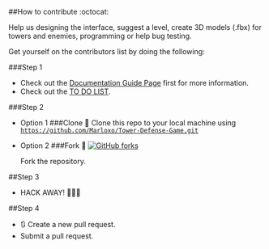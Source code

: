 ##How to contribute :octocat:

Help us designing the interface, suggest a level, create 3D models (.fbx) for towers and enemies, programming or help bug testing.

Get yourself on the contributors list by doing the following:

###Step 1
- Check out the [Documentation Guide Page][1] first for more information.
- Check out the [TO DO LIST][2]. 

###Step 2  
 - Option 1
 ###Clone :wrench:
  Clone this repo to your local machine using [`https://github.com/Marloxo/Tower-Defense-Game.git`][3]
 
 - Option 2
 ###Fork  :fork_and_knife:  [![GitHub forks][4]][5]
  
    Fork the repository.

##Step 3
- HACK AWAY! 🔨🔨🔨

##Step 4
- 🔃 Create a new pull request.
- Submit a pull request.


[1]: https://github.com/Marloxo/Tower-Defense-Game/blob/master/Documentation/Guide.md
[2]: https://github.com/Marloxo/Tower-Defense-Game#to-do-list-clipboard
[3]: https://github.com/Marloxo/Tower-Defense-Game/archive/master.zip
[4]: https://img.shields.io/github/forks/badges/shields.svg?style=social&label=Fork&maxAge=2592000
[5]: https://github.com/Marloxo/Tower-Defense-Game#fork-destination-box 